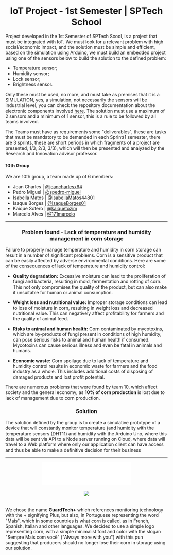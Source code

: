 

<h1 align="center">IoT Project - 1st Semester | SPTech School</h1>

Project developed in the 1st Semester of SPTech Scool, is a project that must be integrated with IoT. We must look for a relevant problem with high social/economic impact, and the solution must be simple and efficient, based on the simulation using Arduino, we must build an embedded project using one of the sensors below to build the solution to the defined problem:

- Temperature sensor;
- Humidity sensor;
- Lock sensor;
- Brightness sensor.

Only these must be used, no more, and must take as premises that it is a SIMULATION, yes, a simulation, not necessarily the sensors will be industrial level, you can check the repository documentation about the electronic components involved [here](https://github.com/jeancharlesx64/base-sensor-script). The solution must use a maximum of 2 sensors and a minimum of 1 sensor, this is a rule to be followed by all teams involved.

The Teams must have as requirements some "deliverables", these are tasks that must be mandatory to be demanded in each Sprint(1 semester, there are 3 sprints, these are short periods in which fragments of a project are presented, 1/3, 2/3, 3/3), which will then be presented and analyzed by the Research and Innovation advisor professor.

#### 10th Group
We are 10th group, a team made up of 6 members:
- Jean Charles | [@jeancharlesx64](https://github.com/jeancharlesx64)
- Pedro Miguel | [@spedro-miguel](https://github.com/spedro-miguel)
- Isabella Matos | [@IsabellaMatos44801](https://github.com/IsabellaMatos44801)
- Isaque Borges | [@IsaqueBorges01](https://github.com/IsaqueBorges01)
- Kaique Sotero | [@kaiquetozim](https://github.com/kaiquetozim)
- Marcelo Alves | [@171marcelo](https://github.com/171marcelo)

<hr>

<h3 align="center">Problem found - Lack of temperature and humidity management in corn storage</h3>

Failure to properly manage temperature and humidity in corn storage can result in a number of significant problems. Corn is a sensitive product that can be easily affected by adverse environmental conditions. Here are some of the consequences of lack of temperature and humidity control:

- **Quality degradation:** Excessive moisture can lead to the proliferation of fungi and bacteria, resulting in mold, fermentation and rotting of corn. This not only compromises the quality of the product, but can also make it unsuitable for human or animal consumption.

- **Weight loss and nutritional value:** Improper storage conditions can lead to loss of moisture in corn, resulting in weight loss and decreased nutritional value. This can negatively affect profitability for farmers and the quality of animal feed.

- **Risks to animal and human health:** Corn contaminated by mycotoxins, which are by-products of fungi present in conditions of high humidity, can pose serious risks to animal and human health if consumed. Mycotoxins can cause serious illness and even be fatal in animals and humans.

- **Economic waste:** Corn spoilage due to lack of temperature and humidity control results in economic waste for farmers and the food industry as a whole. This includes additional costs of disposing of damaged products and lost profit potential.

There are numerous problems that were found by team 10, which affect society and the general economy, as **10% of corn production** is lost due to lack of management due to corn production.

<h3 align="center">Solution</h3>
The solution defined by the group is to create a simulative prototype of a device that will constantly monitor temperature (and humidity with the temperature sensors (DHT11) and humidity with the Arduino Uno, where this data will be sent via API to a Node server running on Cloud, where data will travel to a Web platform where only our application client can have access and thus be able to make a definitive decision for their business

<hr>

<div align="center">
  <img src="/doc-assets/icon/guardtech-logo-white.png" height="70px"/>
</div>
<br>
<div align="center">
  <img src="/doc-assets/img/screenshot/full-website-prototype.png" />
</div>
<br>

We chose the name **GuardTech+** which references monitoring technology with the + signifying Plus, but also, in Portuguese representing the word "Mais", which in some countries is what corn is called, as in French, Spanish, Italian and other languages. We decided to use a simple logo representing corn, with a simple minimalist font and color with the slogan "Sempre Mais com você" ("Always more with you") with this pun suggesting that producers should no longer lose their corn in storage using our solution.
